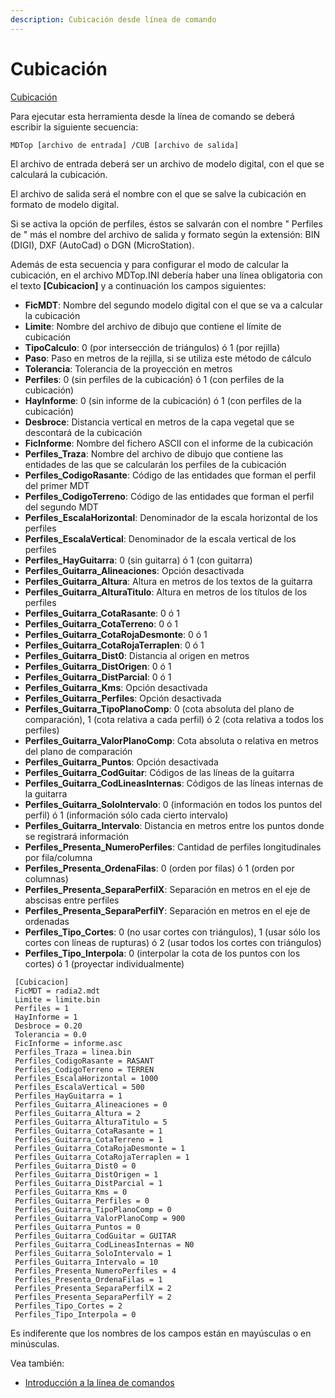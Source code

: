 ```yaml
---
description: Cubicación desde línea de comando
---
```


# Cubicación

[Cubicación](/mdtopx/desde-linea-de-comando/linea-de-comando-cubicacion.md)

Para ejecutar esta herramienta desde la línea de comando se deberá escribir la siguiente secuencia:

```
MDTop [archivo de entrada] /CUB [archivo de salida]
```

El archivo de entrada deberá ser un archivo de modelo digital, con el que se calculará la cubicación.

El archivo de salida será el nombre con el que se salve la cubicación en formato de modelo digital.

Si se activa la opción de perfiles, éstos se salvarán con el nombre " Perfiles de " más el nombre del archivo de salida y formato según la extensión: BIN (DIGI), DXF (AutoCad) o DGN (MicroStation).

Además de esta secuencia y para configurar el modo de calcular la cubicación, en el archivo MDTop.INI debería haber una línea obligatoria con el texto **\[Cubicacion]** y a continuación los campos siguientes:

* **FicMDT**: Nombre del segundo modelo digital con el que se va a calcular la cubicación
* **Limite**: Nombre del archivo de dibujo que contiene el límite de cubicación
* **TipoCalculo**: 0 (por intersección de triángulos) ó 1 (por rejilla)
* **Paso**: Paso en metros de la rejilla, si se utiliza este método de cálculo
* **Tolerancia**: Tolerancia de la proyección en metros
* **Perfiles**: 0 (sin perfiles de la cubicación) ó 1 (con perfiles de la cubicación)
* **HayInforme**: 0 (sin informe de la cubicación) ó 1 (con perfiles de la cubicación)
* **Desbroce**: Distancia vertical en metros de la capa vegetal que se descontará de la cubicación
* **FicInforme**: Nombre del fichero ASCII con el informe de la cubicación
* **Perfiles\_Traza**: Nombre del archivo de dibujo que contiene las entidades de las que se calcularán los perfiles de la cubicación
* **Perfiles\_CodigoRasante**: Código de las entidades que forman el perfil del primer MDT
* **Perfiles\_CodigoTerreno**: Código de las entidades que forman el perfil del segundo MDT
* **Perfiles\_EscalaHorizontal**: Denominador de la escala horizontal de los perfiles
* **Perfiles\_EscalaVertical**: Denominador de la escala vertical de los perfiles
* **Perfiles\_HayGuitarra**: 0 (sin guitarra) ó 1 (con guitarra)
* **Perfiles\_Guitarra\_Alineaciones**: Opción desactivada
* **Perfiles\_Guitarra\_Altura**: Altura en metros de los textos de la guitarra
* **Perfiles\_Guitarra\_AlturaTitulo**: Altura en metros de los títulos de los perfiles
* **Perfiles\_Guitarra\_CotaRasante**: 0 ó 1
* **Perfiles\_Guitarra\_CotaTerreno**: 0 ó 1
* **Perfiles\_Guitarra\_CotaRojaDesmonte**: 0 ó 1
* **Perfiles\_Guitarra\_CotaRojaTerraplen**: 0 ó 1
* **Perfiles\_Guitarra\_Dist0**: Distancia al origen en metros
* **Perfiles\_Guitarra\_DistOrigen**: 0 ó 1
* **Perfiles\_Guitarra\_DistParcial**: 0 ó 1
* **Perfiles\_Guitarra\_Kms**: Opción desactivada
* **Perfiles\_Guitarra\_Perfiles**: Opción desactivada
* **Perfiles\_Guitarra\_TipoPlanoComp**: 0 (cota absoluta del plano de comparación), 1 (cota relativa a cada perfil) ó 2 (cota relativa a todos los perfiles)
* **Perfiles\_Guitarra\_ValorPlanoComp**: Cota absoluta o relativa en metros del plano de comparación
* **Perfiles\_Guitarra\_Puntos**: Opción desactivada
* **Perfiles\_Guitarra\_CodGuitar**: Códigos de las líneas de la guitarra
* **Perfiles\_Guitarra\_CodLineasInternas**: Códigos de las líneas internas de la guitarra
* **Perfiles\_Guitarra\_SoloIntervalo**: 0 (información en todos los puntos del perfil) ó 1 (información sólo cada cierto intervalo)
* **Perfiles\_Guitarra\_Intervalo**: Distancia en metros entre los puntos donde se registrará información
* **Perfiles\_Presenta\_NumeroPerfiles**: Cantidad de perfiles longitudinales por fila/columna
* **Perfiles\_Presenta\_OrdenaFilas**: 0 (orden por filas) ó 1 (orden por columnas)
* **Perfiles\_Presenta\_SeparaPerfilX**: Separación en metros en el eje de abscisas entre perfiles
* **Perfiles\_Presenta\_SeparaPerfilY**: Separación en metros en el eje de ordenadas
* **Perfiles\_Tipo\_Cortes**: 0 (no usar cortes con triángulos), 1 (usar sólo los cortes con líneas de rupturas) ó 2 (usar todos los cortes con triángulos)
* **Perfiles\_Tipo\_Interpola**: 0 (interpolar la cota de los puntos con los cortes) ó 1 (proyectar individualmente)

```
 [Cubicacion]
 FicMDT = radia2.mdt
 Limite = limite.bin
 Perfiles = 1
 HayInforme = 1
 Desbroce = 0.20
 Tolerancia = 0.0
 FicInforme = informe.asc
 Perfiles_Traza = linea.bin
 Perfiles_CodigoRasante = RASANT
 Perfiles_CodigoTerreno = TERREN
 Perfiles_EscalaHorizontal = 1000
 Perfiles_EscalaVertical = 500
 Perfiles_HayGuitarra = 1
 Perfiles_Guitarra_Alineaciones = 0
 Perfiles_Guitarra_Altura = 2
 Perfiles_Guitarra_AlturaTitulo = 5
 Perfiles_Guitarra_CotaRasante = 1
 Perfiles_Guitarra_CotaTerreno = 1
 Perfiles_Guitarra_CotaRojaDesmonte = 1
 Perfiles_Guitarra_CotaRojaTerraplen = 1
 Perfiles_Guitarra_Dist0 = 0
 Perfiles_Guitarra_DistOrigen = 1
 Perfiles_Guitarra_DistParcial = 1
 Perfiles_Guitarra_Kms = 0
 Perfiles_Guitarra_Perfiles = 0
 Perfiles_Guitarra_TipoPlanoComp = 0
 Perfiles_Guitarra_ValorPlanoComp = 900
 Perfiles_Guitarra_Puntos = 0
 Perfiles_Guitarra_CodGuitar = GUITAR
 Perfiles_Guitarra_CodLineasInternas = N0
 Perfiles_Guitarra_SoloIntervalo = 1
 Perfiles_Guitarra_Intervalo = 10
 Perfiles_Presenta_NumeroPerfiles = 4
 Perfiles_Presenta_OrdenaFilas = 1
 Perfiles_Presenta_SeparaPerfilX = 2
 Perfiles_Presenta_SeparaPerfilY = 2
 Perfiles_Tipo_Cortes = 2
 Perfiles_Tipo_Interpola = 0
```

Es indiferente que los nombres de los campos están en mayúsculas o en minúsculas.

Vea también:

* [Introducción a la línea de comandos](./)
